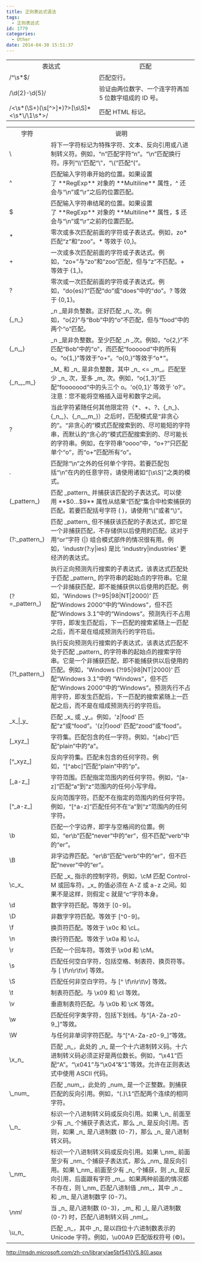 ```yaml
---
title: 正则表达式语法
tags:
  - 正则表达式
id: 1779
categories:
  - Other
date: 2014-04-30 15:51:37
---
```


<table width="100%">
<tbody>
<tr>
<th style="color: #636363;">表达式</th>
<th style="color: #636363;">匹配</th>
</tr>
<tr>
<td style="color: #2a2a2a;">/^\s*$/</td>
<td style="color: #2a2a2a;">匹配空行。</td>
</tr>
<tr>
<td style="color: #2a2a2a;">/\d{2}-\d{5}/</td>
<td style="color: #2a2a2a;">验证由两位数字、一个连字符再加 5 位数字组成的 ID 号。</td>
</tr>
<tr>
<td style="color: #2a2a2a;">/&lt;\s*(\S+)(\s[^&gt;]*)?&gt;[\s\S]*&lt;\s*\/\1\s*&gt;/</td>
<td style="color: #2a2a2a;">匹配 HTML 标记。</td>
</tr>
</tbody>
</table>

<!--more-->

<table width="100%">
<tbody>
<tr>
<th style="color: #636363;">字符</th>
<th style="color: #636363;">说明</th>
</tr>
<tr>
<td style="color: #2a2a2a;">\</td>
<td style="color: #2a2a2a;">将下一字符标记为特殊字符、文本、反向引用或八进制转义符。例如，“n”匹配字符“n”。“\n”匹配换行符。序列“\\”匹配“\”，“\(”匹配“(”。</td>
</tr>
<tr>
<td style="color: #2a2a2a;">^</td>
<td style="color: #2a2a2a;">匹配输入字符串开始的位置。如果设置了 **RegExp** 对象的 **Multiline** 属性，^ 还会与“\n”或“\r”之后的位置匹配。</td>
</tr>
<tr>
<td style="color: #2a2a2a;">$</td>
<td style="color: #2a2a2a;">匹配输入字符串结尾的位置。如果设置了 **RegExp** 对象的 **Multiline** 属性，$ 还会与“\n”或“\r”之前的位置匹配。</td>
</tr>
<tr>
<td style="color: #2a2a2a;">*</td>
<td style="color: #2a2a2a;">零次或多次匹配前面的字符或子表达式。例如，zo* 匹配“z”和“zoo”。* 等效于 {0,}。</td>
</tr>
<tr>
<td style="color: #2a2a2a;">+</td>
<td style="color: #2a2a2a;">一次或多次匹配前面的字符或子表达式。例如，“zo+”与“zo”和“zoo”匹配，但与“z”不匹配。+ 等效于 {1,}。</td>
</tr>
<tr>
<td style="color: #2a2a2a;">?</td>
<td style="color: #2a2a2a;">零次或一次匹配前面的字符或子表达式。例如，“do(es)?”匹配“do”或“does”中的“do”。? 等效于 {0,1}。</td>
</tr>
<tr>
<td style="color: #2a2a2a;">{_n_}</td>
<td style="color: #2a2a2a;">_n _是非负整数。正好匹配 _n_ 次。例如，“o{2}”与“Bob”中的“o”不匹配，但与“food”中的两个“o”匹配。</td>
</tr>
<tr>
<td style="color: #2a2a2a;">{_n_,}</td>
<td style="color: #2a2a2a;">_n _是非负整数。至少匹配 _n _次。例如，“o{2,}”不匹配“Bob”中的“o”，而匹配“foooood”中的所有 o。“o{1,}”等效于“o+”。“o{0,}”等效于“o*”。</td>
</tr>
<tr>
<td style="color: #2a2a2a;">{_n_,_m_}</td>
<td style="color: #2a2a2a;">_M_ 和 _n_ 是非负整数，其中 _n_ &lt;= _m_。匹配至少 _n_ 次，至多 _m_ 次。例如，“o{1,3}”匹配“fooooood”中的头三个 o。'o{0,1}' 等效于 'o?'。注意：您不能将空格插入逗号和数字之间。</td>
</tr>
<tr>
<td style="color: #2a2a2a;">?</td>
<td style="color: #2a2a2a;">当此字符紧随任何其他限定符（*、+、?、{_n_}、{_n_,}、{_n_,_m_}）之后时，匹配模式是“非贪心的”。“非贪心的”模式匹配搜索到的、尽可能短的字符串，而默认的“贪心的”模式匹配搜索到的、尽可能长的字符串。例如，在字符串“oooo”中，“o+?”只匹配单个“o”，而“o+”匹配所有“o”。</td>
</tr>
<tr>
<td style="color: #2a2a2a;">.</td>
<td style="color: #2a2a2a;">匹配除“\n”之外的任何单个字符。若要匹配包括“\n”在内的任意字符，请使用诸如“[\s\S]”之类的模式。</td>
</tr>
<tr>
<td style="color: #2a2a2a;">(_pattern_)</td>
<td style="color: #2a2a2a;">匹配 _pattern_ 并捕获该匹配的子表达式。可以使用 **$0…$9** 属性从结果“匹配”集合中检索捕获的匹配。若要匹配括号字符 ( )，请使用“\(”或者“\)”。</td>
</tr>
<tr>
<td style="color: #2a2a2a;">(?:_pattern_)</td>
<td style="color: #2a2a2a;">匹配 _pattern_ 但不捕获该匹配的子表达式，即它是一个非捕获匹配，不存储供以后使用的匹配。这对于用“or”字符 (|) 组合模式部件的情况很有用。例如，'industr(?:y|ies) 是比 'industry|industries' 更经济的表达式。</td>
</tr>
<tr>
<td style="color: #2a2a2a;">(?=_pattern_)</td>
<td style="color: #2a2a2a;">执行正向预测先行搜索的子表达式，该表达式匹配处于匹配 _pattern_ 的字符串的起始点的字符串。它是一个非捕获匹配，即不能捕获供以后使用的匹配。例如，'Windows (?=95|98|NT|2000)' 匹配“Windows 2000”中的“Windows”，但不匹配“Windows 3.1”中的“Windows”。预测先行不占用字符，即发生匹配后，下一匹配的搜索紧随上一匹配之后，而不是在组成预测先行的字符后。</td>
</tr>
<tr>
<td style="color: #2a2a2a;">(?!_pattern_)</td>
<td style="color: #2a2a2a;">执行反向预测先行搜索的子表达式，该表达式匹配不处于匹配 _pattern_ 的字符串的起始点的搜索字符串。它是一个非捕获匹配，即不能捕获供以后使用的匹配。例如，'Windows (?!95|98|NT|2000)' 匹配“Windows 3.1”中的 “Windows”，但不匹配“Windows 2000”中的“Windows”。预测先行不占用字符，即发生匹配后，下一匹配的搜索紧随上一匹配之后，而不是在组成预测先行的字符后。</td>
</tr>
<tr>
<td style="color: #2a2a2a;">_x_|_y_</td>
<td style="color: #2a2a2a;">匹配 _x_ 或 _y_。例如，'z|food' 匹配“z”或“food”。'(z|f)ood' 匹配“zood”或“food”。</td>
</tr>
<tr>
<td style="color: #2a2a2a;">[_xyz_]</td>
<td style="color: #2a2a2a;">字符集。匹配包含的任一字符。例如，“[abc]”匹配“plain”中的“a”。</td>
</tr>
<tr>
<td style="color: #2a2a2a;">[^_xyz_]</td>
<td style="color: #2a2a2a;">反向字符集。匹配未包含的任何字符。例如，“[^abc]”匹配“plain”中的“p”。</td>
</tr>
<tr>
<td style="color: #2a2a2a;">[_a-z_]</td>
<td style="color: #2a2a2a;">字符范围。匹配指定范围内的任何字符。例如，“[a-z]”匹配“a”到“z”范围内的任何小写字母。</td>
</tr>
<tr>
<td style="color: #2a2a2a;">[^_a-z_]</td>
<td style="color: #2a2a2a;">反向范围字符。匹配不在指定的范围内的任何字符。例如，“[^a-z]”匹配任何不在“a”到“z”范围内的任何字符。</td>
</tr>
<tr>
<td style="color: #2a2a2a;">\b</td>
<td style="color: #2a2a2a;">匹配一个字边界，即字与空格间的位置。例如，“er\b”匹配“never”中的“er”，但不匹配“verb”中的“er”。</td>
</tr>
<tr>
<td style="color: #2a2a2a;">\B</td>
<td style="color: #2a2a2a;">非字边界匹配。“er\B”匹配“verb”中的“er”，但不匹配“never”中的“er”。</td>
</tr>
<tr>
<td style="color: #2a2a2a;">\c_x_</td>
<td style="color: #2a2a2a;">匹配 _x_ 指示的控制字符。例如，\cM 匹配 Control-M 或回车符。_x_ 的值必须在 A-Z 或 a-z 之间。如果不是这样，则假定 c 就是“c”字符本身。</td>
</tr>
<tr>
<td style="color: #2a2a2a;">\d</td>
<td style="color: #2a2a2a;">数字字符匹配。等效于 [0-9]。</td>
</tr>
<tr>
<td style="color: #2a2a2a;">\D</td>
<td style="color: #2a2a2a;">非数字字符匹配。等效于 [^0-9]。</td>
</tr>
<tr>
<td style="color: #2a2a2a;">\f</td>
<td style="color: #2a2a2a;">换页符匹配。等效于 \x0c 和 \cL。</td>
</tr>
<tr>
<td style="color: #2a2a2a;">\n</td>
<td style="color: #2a2a2a;">换行符匹配。等效于 \x0a 和 \cJ。</td>
</tr>
<tr>
<td style="color: #2a2a2a;">\r</td>
<td style="color: #2a2a2a;">匹配一个回车符。等效于 \x0d 和 \cM。</td>
</tr>
<tr>
<td style="color: #2a2a2a;">\s</td>
<td style="color: #2a2a2a;">匹配任何空白字符，包括空格、制表符、换页符等。与 [ \f\n\r\t\v] 等效。</td>
</tr>
<tr>
<td style="color: #2a2a2a;">\S</td>
<td style="color: #2a2a2a;">匹配任何非空白字符。与 [^ \f\n\r\t\v] 等效。</td>
</tr>
<tr>
<td style="color: #2a2a2a;">\t</td>
<td style="color: #2a2a2a;">制表符匹配。与 \x09 和 \cI 等效。</td>
</tr>
<tr>
<td style="color: #2a2a2a;">\v</td>
<td style="color: #2a2a2a;">垂直制表符匹配。与 \x0b 和 \cK 等效。</td>
</tr>
<tr>
<td style="color: #2a2a2a;">\w</td>
<td style="color: #2a2a2a;">匹配任何字类字符，包括下划线。与“[A-Za-z0-9_]”等效。</td>
</tr>
<tr>
<td style="color: #2a2a2a;">\W</td>
<td style="color: #2a2a2a;">与任何非单词字符匹配。与“[^A-Za-z0-9_]”等效。</td>
</tr>
<tr>
<td style="color: #2a2a2a;">\x_n_</td>
<td style="color: #2a2a2a;">匹配 _n_，此处的 _n_ 是一个十六进制转义码。十六进制转义码必须正好是两位数长。例如，“\x41”匹配“A”。“\x041”与“\x04”&amp;“1”等效。允许在正则表达式中使用 ASCII 代码。</td>
</tr>
<tr>
<td style="color: #2a2a2a;">\_num_</td>
<td style="color: #2a2a2a;">匹配 _num_，此处的 _num_ 是一个正整数。到捕获匹配的反向引用。例如，“(.)\1”匹配两个连续的相同字符。</td>
</tr>
<tr>
<td style="color: #2a2a2a;">\_n_</td>
<td style="color: #2a2a2a;">标识一个八进制转义码或反向引用。如果 \_n_ 前面至少有 _n_ 个捕获子表达式，那么 _n_ 是反向引用。否则，如果 _n_ 是八进制数 (0-7)，那么 _n_ 是八进制转义码。</td>
</tr>
<tr>
<td style="color: #2a2a2a;">\_nm_</td>
<td style="color: #2a2a2a;">标识一个八进制转义码或反向引用。如果 \_nm_ 前面至少有 _nm_ 个捕获子表达式，那么 _nm_ 是反向引用。如果 \_nm_ 前面至少有 _n_ 个捕获，则 _n_ 是反向引用，后面跟有字符 _m_。如果两种前面的情况都不存在，则 \_nm_ 匹配八进制值 _nm_，其中 _n _和 _m_ 是八进制数字 (0-7)。</td>
</tr>
<tr>
<td style="color: #2a2a2a;">\<span class="parameter" style="font-style: italic;">nml</span></td>
<td style="color: #2a2a2a;">当 _n_ 是八进制数 (0-3)，_m_ 和 _l_ 是八进制数 (0-7) 时，匹配八进制转义码 _nml_。</td>
</tr>
<tr>
<td style="color: #2a2a2a;">\u_n_</td>
<td style="color: #2a2a2a;">匹配 _n_，其中 _n_ 是以四位十六进制数表示的 Unicode 字符。例如，\u00A9 匹配版权符号 (©)。</td>
</tr>
</tbody>
</table>

<!--more-->

http://msdn.microsoft.com/zh-cn/library/ae5bf541(VS.80).aspx